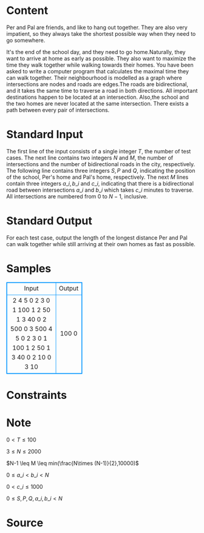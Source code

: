 
# Content

Per and Pal are friends, and like to hang out together. They are also very impatient, so they always take the shortest possible way when they need to go somewhere.

It's the end of the school day, and they need to go home.Naturally, they want to arrive at home as early as possible. They also want to maximize the time they walk together while walking towards their homes. You have been asked to write a computer program that calculates the maximal time they can walk together. Their neighbourhood is modelled as a graph where intersections are nodes and roads are edges.The roads are bidirectional, and it takes the same time to traverse a road in both directions. All important destinations happen to be located at an intersection. Also,the school and the two homes are never located at the same intersection. There exists a path between every pair of intersections.

# Standard Input

The first line of the input consists of a single integer $T$, the number of test cases. The next line contains two integers $N$ and $M$, the number of intersections and the number of bidirectional roads in the city, respectively. The following line contains three integers $S,P$ and $Q$, indicating the position of the school, Per's home and Pal's home, respectively. The next $M$ lines contain three integers $a\_i,b\_i$ and $c\_i$, indicating that there is a bidirectional road between intersections $a\_i$ and $b\_i$ which takes $c\_i$ minutes to traverse. All intersections are numbered from $0$ to $N-1$, inclusive.

# Standard Output

For each test case, output the length of the longest distance Per and Pal can walk together while still arriving at their own homes as fast as possible.

# Samples

<style>
        table,table tr th, table tr td { border:1px solid #0094ff; }
        table { width: 200px; min-height: 25px; line-height: 25px; text-align: center; border-collapse: collapse;}   
    </style>
<table>
	<tr>
		<td>Input</td>
		<td>Output</td>
	</tr>
<tr><td>2
4 5
0 2 3
0 1 100
1 2 50
1 3 40
0 2 500
0 3 500
4 5
0 2 3
0 1 100
1 2 50
1 3 40
0 2 10
0 3 10</td><td>100
0</td></tr></table>


# Constraints



# Note

$0 < T \leq 100$

$3 \leq N \leq 2000$

$N-1 \leq M \leq min(\frac{N\times (N-1)}{2},10000)$

$0 \leq a\_i < b\_i < N$

$0 < c\_i \leq 1000$

$0 \leq S,P,Q,a\_i,b\_i < N$

# Source


